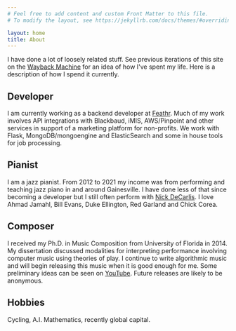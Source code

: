 ```yaml
---
# Feel free to add content and custom Front Matter to this file.
# To modify the layout, see https://jekyllrb.com/docs/themes/#overriding-theme-defaults

layout: home
title: About
---
```


I have done a lot of loosely related stuff. See previous iterations of this site on the [Wayback Machine](https://web.archive.org/web/20130901000000*/tmroyal.com) for an idea of how I've spent my life. Here is a description of how I spend it currently.

## Developer

I am currently working as a backend developer at [Feathr](https://www.feathr.co). Much of my work involves API integrations with Blackbaud, iMIS, AWS/Pinpoint and other services in support of a marketing platform for non-profits. We work with Flask, MongoDB/mongoengine and ElasticSearch and some in house tools for job processing.

## Pianist

I am a jazz pianist. From 2012 to 2021 my income was from performing and teaching jazz piano in and around Gainesville. I have done less of that since becoming a developer but I still often perform with [Nick DeCarlis](http://www.jazzcor.net/). I love Ahmad Jamahl, Bill Evans, Duke Ellington, Red Garland and Chick Corea.

## Composer 

I received my Ph.D. in Music Composition from University of Florida in 2014. My dissertation discussed modalities for interpreting performance involving computer music using theories of play. I continue to write algorithmic music and will begin releasing this music when it is good enough for me. Some preliminary ideas can be seen on [YouTube](https://www.youtube.com/@thomasroyal9448). Future releases are likely to be anonymous.

## Hobbies

Cycling, A.I. Mathematics, recently global capital.